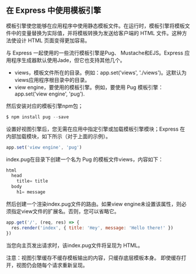 ## 在 Express 中使用模板引擎

模板引擎使您能够在应用程序中使用静态模板文件。在运行时，模板引擎将模板文件中的变量替换为实际值，并将模板转换为发送给客户端的 HTML 文件。这种方法使设计 HTML 页面变得更加容易。

与 Express 一起使用的一些流行模板引擎是Pug、 Mustache和EJS。Express 应用程序生成器默认使用Jade，但它也支持其他几个。

- views，模板文件所在的目录。例如：app.set('views', './views')。这默认为views应用程序根目录中的目录。
- view engine，要使用的模板引擎。例如，要使用 Pug 模板引擎：app.set('view engine', 'pug').

然后安装对应的模板引擎npm包；

```js
$ npm install pug --save
```

设置好视图引擎后，您无需在应用中指定引擎或加载模板引擎模块；Express 在内部加载模块，如下所示（对于上面的示例）。

```js
app.set('view engine', 'pug')
```

index.pug在目录下创建一个名为 Pug 的模板文件views，内容如下：

```js
html
  head
    title= title
  body
    h1= message
```

然后创建一个渲染index.pug文件的路由。如果view engine未设置该属性，则必须指定view文件的扩展名。否则，您可以省略它。

```js
app.get('/', (req, res) => {
  res.render('index', { title: 'Hey', message: 'Hello there!' })
})
```

当您向主页发出请求时，该index.pug文件将呈现为 HTML。

注意：视图引擎缓存不缓存模板输出的内容，只缓存底层模板本身。
即使缓存打开，视图仍会随每个请求重新呈现。




